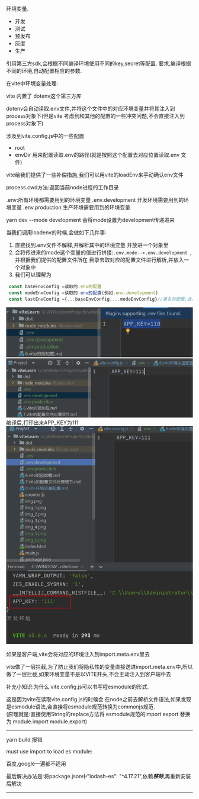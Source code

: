环境变量.

- 开发
- 测试
- 预发布
- 灰度
- 生产


引用第三方sdk,会根据不同编译环境使用不同的key,secret等配置.
要求,编译根据不同的环境,自动配置相应的参数.

在vite中环境变量处理:

vite 内置了 dotenv这个第三方库

dotenv会自动读取.env文件,并将这个文件中的对应环境变量并将其注入到process对象下(但是vite 考虑到和其他的配置的一些冲突问题,不会直接注入到
process对象下)

涉及到vite.config.js中的一些配置
- root
- envDir 用来配置读取.env的路径(就是按照这个配置去对应位置读取.env 文件)

vite给我们提供了一些补偿措施,我们可以用vite的loadEnv来手动确认env文件

process.cwd方法:返回当前node进程的工作目录

.env:所有环境都需要用到的环境变量
.env.development 开发环境需要用到的环境变量
.env.production  生产环境需要用到的环境变量

yarn dev --mode development 会将mode设置为development传递进来

当我们调用loadenv的时候,会做如下几件事:
1. 直接找到.env文件不解释,并解析其中的环境变量 并放进一个对象里
2. 会将传进来的mode这个变量的值进行拼接:```.env.mode-->.env.development ```,并根据我们提供的配置文件所在
目录去取对应的配置文件进行解析,并放入一个对象中
3. 我们可以理解为
```js
 const baseEnvConfig =读取的.env的配置
 const modeEnvConfig =读取的.env的配置(例如.env.development)
 const lastEnvConfig ={...baseEnvConfig,...modeEnvConfig}//重名的配置,会后面的覆盖前面的
```
![img_5.png](img_5.png)
![img_6.png](img_6.png)
编译后,打印出来APP_KEY为111
![img_7.png](img_7.png)

如果是客户端,vite会将对应的环境注入到import.meta.env里去

vite做了一层拦截,为了防止我们将隐私性的变量直接送进import.meta.env中,所以做了一层拦截,如果环境变量不是以VITE开头,不会主动注入到客户端中去





补充小知识:为什么 vite.config.js可以书写程esmodule的形式.

这是因为vite在读取vite.config.js的时候会 在node之前去解析文件语法,如果发现是esmodule语法,会直接将esmodule规范转换为commonjs规范.\
(原理就是:直接使用String的replace方法将 esmodule规范的import export 替换为 module.import module.export)
***
yarn build 报错

must use import to load es module:

百度,google一遍都不适用

最后解决办法是:将package.json中"lodash-es": "^4.17.21",依赖***移除***,再重新安装后解决
***
